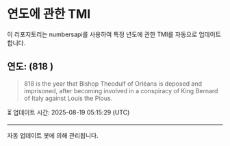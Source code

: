
# 연도에 관한 TMI

이 리포지토리는 numbersapi를 사용하여 특정 년도에 관한 TMI를 자동으로 업데이트합니다.

## 연도: (818 )
> 818 is the year that Bishop Theodulf of Orléans is deposed and imprisoned, after becoming involved in a conspiracy of King Bernard of Italy against Louis the Pious.

⏳ 업데이트 시간: 2025-08-19 05:15:29 (UTC)

---
자동 업데이트 봇에 의해 관리됩니다.
